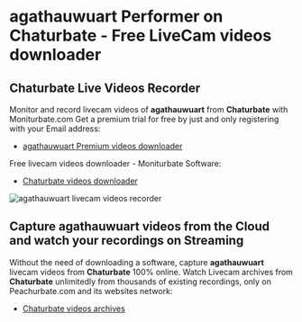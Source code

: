 # agathauwuart Performer on Chaturbate - Free LiveCam videos downloader

## Chaturbate Live Videos Recorder

Monitor and record livecam videos of **agathauwuart** from **Chaturbate** with Moniturbate.com
Get a premium trial for free by just and only registering with your Email address:
* [agathauwuart Premium videos downloader](https://moniturbate.com/request-demo-licence-key.html)

Free livecam videos downloader - Moniturbate Software:
* [Chaturbate videos downloader](https://moniturbate.com/moniturbate-download-software.html)

![agathauwuart livecam videos recorder](https://peachurnet.com/templates/moniturbate-software.png)


## Capture agathauwuart videos from the Cloud and watch your recordings on Streaming

Without the need of downloading a software, capture **agathauwuart** livecam videos from **Chaturbate** 100% online.
Watch Livecam archives from **Chaturbate** unlimitedly from thousands of existing recordings, only on Peachurbate.com and its websites network:
* [Chaturbate videos archives](https://peachurnet.com/)
